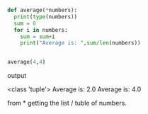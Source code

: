 
```python
def average(*numbers):
  print(type(numbers))
  sum = 0
  for i in numbers:
    sum = sum+i
    print("Average is: ",sum/len(numbers))


average(4,4)
```

output

<class 'tuple'>
Average is:  2.0
Average is:  4.0


from * getting the list / tuble of numbers.

